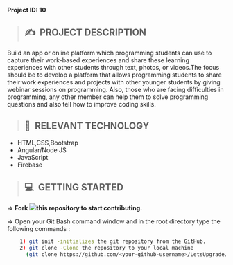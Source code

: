 **Project ID: 10**
>## ✍&nbsp; PROJECT DESCRIPTION
Build an app or online platform which programming students can use to capture their work-based experiences and share these learning experiences with other students through text, photos, or videos.The focus should be to develop a platform that allows programming students to share their work experiences and projects with other younger students by giving webinar sessions on programming. Also, those who are facing difficulties in programming, any other member can help them to solve programming questions and also tell how to improve coding skills.

>## 📂&nbsp; RELEVANT TECHNOLOGY
* HTML,CSS,Bootstrap
* Angular/Node JS
* JavaScript
* Firebase

>## 💻&nbsp; GETTING STARTED

=> **Fork <a href="https://github.com/LetsUpgrade/E-LEARNER"><img src="https://img.icons8.com/ios/24/000000/code-fork.png"></a>this repository to start contributing.**

=> Open your Git Bash command window and in the root directory type the following commands :
```bash
    1) git init -initializes the git repository from the GitHub. 
    2) git clone -Clone the repository to your local machine
      (git clone https://github.com/<your-github-username>/LetsUpgrade/E-LEARNER.git)
```    

